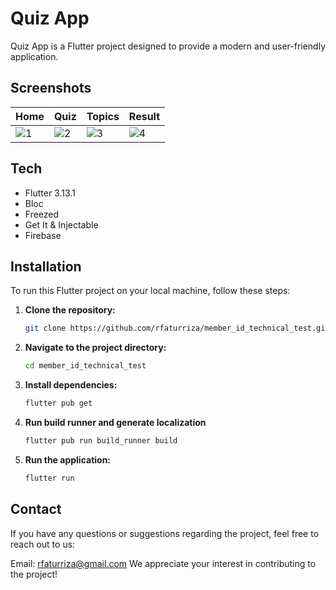 # Quiz App

Quiz App is a Flutter project designed to provide a modern and user-friendly application.

## Screenshots

| Home | Quiz | Topics | Result |
|----------|----------|----------|----------|
|![1](https://github.com/rfaturriza/member_id_technical_test/assets/56538058/3827fb2a-ea14-4648-b399-fe3934e341c4)|![2](https://github.com/rfaturriza/member_id_technical_test/assets/56538058/1841fcb2-e008-453c-81c0-e0c358c0fc69)|![3](https://github.com/rfaturriza/member_id_technical_test/assets/56538058/1265eafd-693f-4abe-8b58-da65d6f3113a)|![4](https://github.com/rfaturriza/member_id_technical_test/assets/56538058/fe579840-5f65-4a6c-9931-7ea0b771f541)|

## Tech
- Flutter 3.13.1
- Bloc
- Freezed
- Get It & Injectable
- Firebase

## Installation
To run this Flutter project on your local machine, follow these steps:

1. **Clone the repository:**

   ```bash
   git clone https://github.com/rfaturriza/member_id_technical_test.git

2. **Navigate to the project directory:**

   ```bash
   cd member_id_technical_test

3. **Install dependencies:**

    ```bash
    flutter pub get

3. **Run build runner and generate localization**

    ```bash
    flutter pub run build_runner build

4. **Run the application:**

    ```bash
    flutter run

## Contact
If you have any questions or suggestions regarding the project, feel free to reach out to us:

Email: rfaturriza@gmail.com
We appreciate your interest in contributing to the project!
